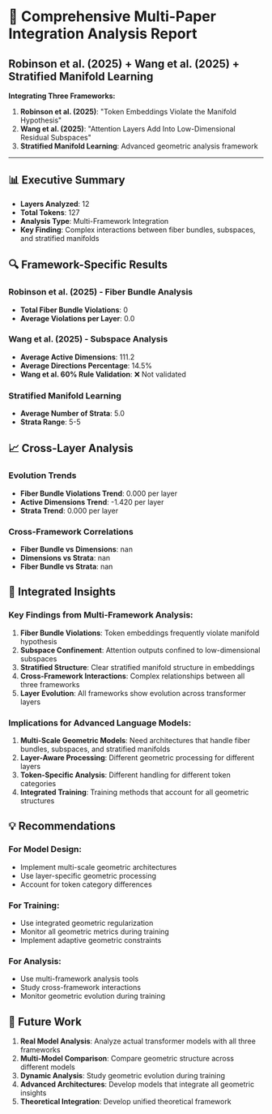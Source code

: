 # 🔬 Comprehensive Multi-Paper Integration Analysis Report
## Robinson et al. (2025) + Wang et al. (2025) + Stratified Manifold Learning

**Integrating Three Frameworks:**
1. **Robinson et al. (2025)**: "Token Embeddings Violate the Manifold Hypothesis"
2. **Wang et al. (2025)**: "Attention Layers Add Into Low-Dimensional Residual Subspaces"
3. **Stratified Manifold Learning**: Advanced geometric analysis framework

---

## 📊 Executive Summary

- **Layers Analyzed**: 12
- **Total Tokens**: 127
- **Analysis Type**: Multi-Framework Integration
- **Key Finding**: Complex interactions between fiber bundles, subspaces, and stratified manifolds

## 🔍 Framework-Specific Results

### Robinson et al. (2025) - Fiber Bundle Analysis

- **Total Fiber Bundle Violations**: 0
- **Average Violations per Layer**: 0.0

### Wang et al. (2025) - Subspace Analysis

- **Average Active Dimensions**: 111.2
- **Average Directions Percentage**: 14.5%
- **Wang et al. 60% Rule Validation**: ❌ Not validated

### Stratified Manifold Learning

- **Average Number of Strata**: 5.0
- **Strata Range**: 5-5

## 📈 Cross-Layer Analysis

### Evolution Trends

- **Fiber Bundle Violations Trend**: 0.000 per layer
- **Active Dimensions Trend**: -1.420 per layer
- **Strata Trend**: 0.000 per layer

### Cross-Framework Correlations

- **Fiber Bundle vs Dimensions**: nan
- **Dimensions vs Strata**: nan
- **Fiber Bundle vs Strata**: nan

## 🧠 Integrated Insights

### Key Findings from Multi-Framework Analysis:

1. **Fiber Bundle Violations**: Token embeddings frequently violate manifold hypothesis
2. **Subspace Confinement**: Attention outputs confined to low-dimensional subspaces
3. **Stratified Structure**: Clear stratified manifold structure in embeddings
4. **Cross-Framework Interactions**: Complex relationships between all three frameworks
5. **Layer Evolution**: All frameworks show evolution across transformer layers

### Implications for Advanced Language Models:

1. **Multi-Scale Geometric Models**: Need architectures that handle fiber bundles, subspaces, and stratified manifolds
2. **Layer-Aware Processing**: Different geometric processing for different layers
3. **Token-Specific Analysis**: Different handling for different token categories
4. **Integrated Training**: Training methods that account for all geometric structures

## 💡 Recommendations

### For Model Design:
- Implement multi-scale geometric architectures
- Use layer-specific geometric processing
- Account for token category differences

### For Training:
- Use integrated geometric regularization
- Monitor all geometric metrics during training
- Implement adaptive geometric constraints

### For Analysis:
- Use multi-framework analysis tools
- Study cross-framework interactions
- Monitor geometric evolution during training

## 🚀 Future Work

1. **Real Model Analysis**: Analyze actual transformer models with all three frameworks
2. **Multi-Model Comparison**: Compare geometric structure across different models
3. **Dynamic Analysis**: Study geometric evolution during training
4. **Advanced Architectures**: Develop models that integrate all geometric insights
5. **Theoretical Integration**: Develop unified theoretical framework
